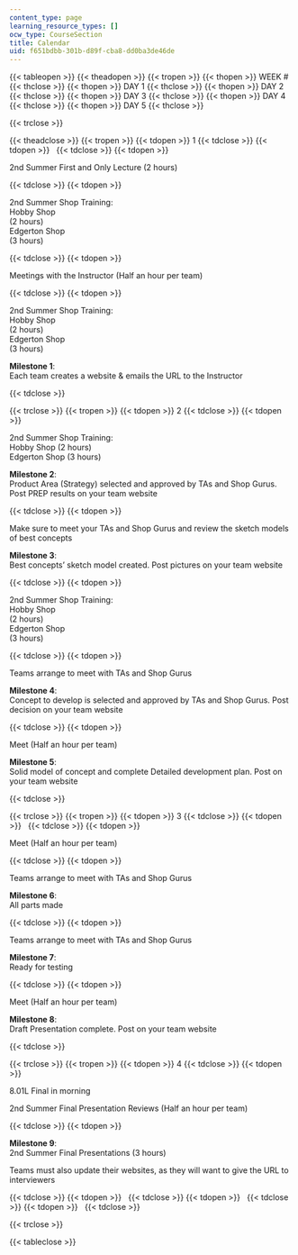 ```yaml
---
content_type: page
learning_resource_types: []
ocw_type: CourseSection
title: Calendar
uid: f651bdbb-301b-d89f-cba8-dd0ba3de46de
---
```


{{< tableopen >}}
{{< theadopen >}}
{{< tropen >}}
{{< thopen >}}
WEEK #
{{< thclose >}}
{{< thopen >}}
DAY 1
{{< thclose >}}
{{< thopen >}}
DAY 2
{{< thclose >}}
{{< thopen >}}
DAY 3
{{< thclose >}}
{{< thopen >}}
DAY 4
{{< thclose >}}
{{< thopen >}}
DAY 5
{{< thclose >}}

{{< trclose >}}

{{< theadclose >}}
{{< tropen >}}
{{< tdopen >}}
1
{{< tdclose >}}
{{< tdopen >}}
 
{{< tdclose >}}
{{< tdopen >}}


2nd Summer First and Only Lecture (2 hours)


{{< tdclose >}}
{{< tdopen >}}


2nd Summer Shop Training:  
Hobby Shop  
(2 hours)  
Edgerton Shop  
(3 hours)


{{< tdclose >}}
{{< tdopen >}}


Meetings with the Instructor (Half an hour per team)


{{< tdclose >}}
{{< tdopen >}}


2nd Summer Shop Training:  
Hobby Shop  
(2 hours)  
Edgerton Shop  
(3 hours)  
  
**Milestone 1**:  
Each team creates a website & emails the URL to the Instructor


{{< tdclose >}}

{{< trclose >}}
{{< tropen >}}
{{< tdopen >}}
2
{{< tdclose >}}
{{< tdopen >}}


2nd Summer Shop Training:  
Hobby Shop (2 hours)  
Edgerton Shop (3 hours)  
  
**Milestone 2**:  
Product Area (Strategy) selected and approved by TAs and Shop Gurus. Post PREP results on your team website


{{< tdclose >}}
{{< tdopen >}}


Make sure to meet your TAs and Shop Gurus and review the sketch models of best concepts  
  
**Milestone 3**:  
Best concepts’ sketch model created. Post pictures on your team website


{{< tdclose >}}
{{< tdopen >}}


2nd Summer Shop Training:  
Hobby Shop  
(2 hours)  
Edgerton Shop  
(3 hours)


{{< tdclose >}}
{{< tdopen >}}


Teams arrange to meet with TAs and Shop Gurus  
  
**Milestone 4**:  
Concept to develop is selected and approved by TAs and Shop Gurus. Post decision on your team website


{{< tdclose >}}
{{< tdopen >}}


Meet (Half an hour per team)  
  
**Milestone 5**:  
Solid model of concept and complete Detailed development plan. Post on your team website


{{< tdclose >}}

{{< trclose >}}
{{< tropen >}}
{{< tdopen >}}
3
{{< tdclose >}}
{{< tdopen >}}
 
{{< tdclose >}}
{{< tdopen >}}


Meet (Half an hour per team)


{{< tdclose >}}
{{< tdopen >}}


Teams arrange to meet with TAs and Shop Gurus  
  
**Milestone 6**:  
All parts made


{{< tdclose >}}
{{< tdopen >}}


Teams arrange to meet with TAs and Shop Gurus  
  
**Milestone 7**:  
Ready for testing


{{< tdclose >}}
{{< tdopen >}}


Meet (Half an hour per team)

**Milestone 8**:  
Draft Presentation complete. Post on your team website


{{< tdclose >}}

{{< trclose >}}
{{< tropen >}}
{{< tdopen >}}
4
{{< tdclose >}}
{{< tdopen >}}


8.01L Final in morning  
  
2nd Summer Final Presentation Reviews (Half an hour per team)


{{< tdclose >}}
{{< tdopen >}}


**Milestone 9**:  
2nd Summer Final Presentations (3 hours)  
  
Teams must also update their websites, as they will want to give the URL to interviewers


{{< tdclose >}}
{{< tdopen >}}
 
{{< tdclose >}}
{{< tdopen >}}
 
{{< tdclose >}}
{{< tdopen >}}
 
{{< tdclose >}}

{{< trclose >}}

{{< tableclose >}}